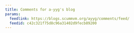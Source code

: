 ```yaml
---
title: Comments for a-yyg's blog
params:
  feedlink: https://blogs.scummvm.org/ayyg/comments/feed/
  feedid: c42c321f75d8c96a31402d9fecb89200
---
```

